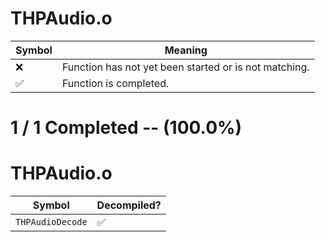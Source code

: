 # THPAudio.o
| Symbol | Meaning 
| ------------- | ------------- 
| :x: | Function has not yet been started or is not matching. 
| :white_check_mark: | Function is completed. 


# 1 / 1 Completed -- (100.0%)
# THPAudio.o
| Symbol | Decompiled? |
| ------------- | ------------- |
| `THPAudioDecode` | :white_check_mark: |
